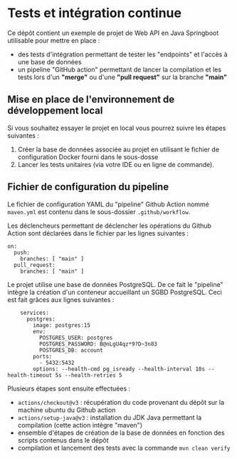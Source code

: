# Tests et intégration continue

Ce dépôt contient un exemple de projet de Web API en Java Springboot utilisable pour mettre en place :
- des tests d'intégration permettant de tester les "endpoints" et l'accès à une base de données
- un pipeline "GitHub action" permettant de lancer la compilation et les tests lors d'un **"merge"** ou d'une **"pull request"** sur la branche **"main"**

## Mise en place de l'environnement de développement local

Si vous souhaitez essayer le projet en local vous pourrez suivre les étapes suivantes :
1. Créer la base de données associée au projet en utilisant le fichier de configuration Docker fourni dans le sous-dosse
2. Lancer les tests unitaires (via votre IDE ou en ligne de commande).

## Fichier de configuration du pipeline

Le fichier de configuration YAML du "pipeline" Github Action nommé `maven.yml` est contenu dans le sous-dossier `.github/workflow`.

Les déclencheurs permettant de déclencher les opérations du Github Action sont déclarées dans le fichier par les lignes suivantes :
```
on:
  push:
    branches: [ "main" ]
  pull_request:
    branches: [ "main" ]
```

Le projet utilise une base de données PostgreSQL. De ce fait le "pipeline" intègre la création d'un conteneur accueillant un SGBD PostgreSQL.
Ceci est fait grâces aux lignes suivantes :
```
    services:
      postgres:
        image: postgres:15
        env:
          POSTGRES_USER: postgres
          POSTGRES_PASSWORD: B@nLgU4qz*9?D~3n83
          POSTGRES_DB: account
        ports:
          - 5432:5432
        options: --health-cmd pg_isready --health-interval 10s --health-timeout 5s --health-retries 5
```

Plusieurs étapes sont ensuite effectuées :
- `actions/checkout@v3` : récupération du code provenant du dépôt sur la machine ubuntu du Github action
- `actions/setup-java@v3` : installation du JDK Java permettant la compilation (cette action intègre "maven")
- ensemble d'étapes de création de la base de données en fonction des scripts contenus dans le dépôt
- compilation et lancement des tests avec la commande `mvn clean verify`
